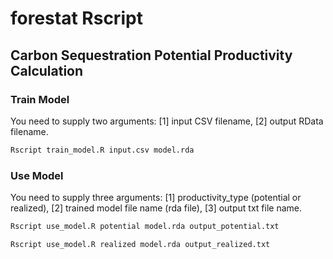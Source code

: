 # forestat Rscript 

## Carbon Sequestration Potential Productivity Calculation 

### Train Model

You need to supply two arguments: [1] input CSV filename, [2] output RData filename.

```R
Rscript train_model.R input.csv model.rda
```

### Use Model

You need to supply three arguments: [1] productivity_type (potential or realized), [2] trained model file name (rda file), [3] output txt file name.

```R
Rscript use_model.R potential model.rda output_potential.txt
```

```R
Rscript use_model.R realized model.rda output_realized.txt
```